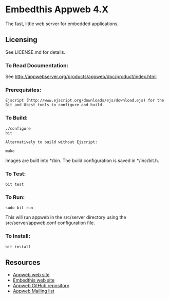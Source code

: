 Embedthis Appweb 4.X
===

The fast, little web server for embedded applications. 

Licensing
---
See LICENSE.md for details.

### To Read Documentation:

  See http://appwebserver.org/products/appweb/doc/product/index.html

### Prerequisites:
    Ejscript (http://www.ejscript.org/downloads/ejs/download.ejs) for the Bit and Utest tools to configure and build.

### To Build:

    ./configure
    bit

    Alternatively to build without Ejscript:

    make

Images are built into */bin. The build configuration is saved in */inc/bit.h.

### To Test:

    bit test

### To Run:

    sudo bit run

This will run appweb in the src/server directory using the src/server/appweb.conf configuration file.

### To Install:

    bit install

Resources
---
  - [Appweb web site](http://appwebserver.org/)
  - [Embedthis web site](http://embedthis.com/)
  - [Appweb GitHub repository](http://github.com/embedthis/appweb-4)
  - [Appweb Mailing list](http://groups.google.com/groups/appweb)

